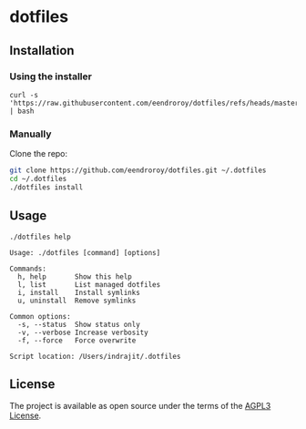 # dotfiles
 
## Installation

### Using the installer

```shell
curl -s 'https://raw.githubusercontent.com/eendroroy/dotfiles/refs/heads/master/installer.sh' | bash
```

### Manually

Clone the repo:

```bash
git clone https://github.com/eendroroy/dotfiles.git ~/.dotfiles
cd ~/.dotfiles
./dotfiles install
```

## Usage

```shell
./dotfiles help
```

```
Usage: ./dotfiles [command] [options]

Commands:
  h, help       Show this help
  l, list       List managed dotfiles
  i, install    Install symlinks
  u, uninstall  Remove symlinks

Common options:
  -s, --status  Show status only
  -v, --verbose Increase verbosity
  -f, --force   Force overwrite

Script location: /Users/indrajit/.dotfiles
```

## License

The project is available as open source under the terms of the [AGPL3 License](https://opensource.org/license/agpl-v3).

